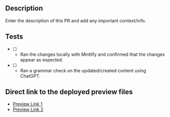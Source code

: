 ## Description

Enter the description of this PR and add any important context/info.

## Tests

- [ ] - Ran the changes locally with Mintlify and confirmed that the changes appear as expected.
- [ ] - Ran a grammar check on the updated/created content using ChatGPT.

## Direct link to the deployed preview files

- [Preview Link 1]()
- [Preview Link 2]()
